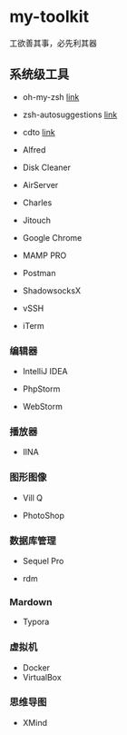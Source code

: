 # my-toolkit

 工欲善其事，必先利其器



## 系统级工具

- oh-my-zsh [link](https://github.com/robbyrussell/oh-my-zsh)

- zsh-autosuggestions [link](https://github.com/zsh-users/zsh-autosuggestions)

- cdto [link](https://github.com/jbtule/cdto)

- Alfred

- Disk Cleaner

- AirServer

- Charles

- Jitouch

- Google Chrome

- MAMP PRO

- Postman

- ShadowsocksX

- vSSH

- iTerm

  

### 编辑器

- IntelliJ IDEA

- PhpStorm

- WebStorm

  

### 播放器

- IINA

  

### 图形图像

- Vill Q

- PhotoShop

  

### 数据库管理

- Sequel Pro

- rdm

  

### Mardown

- Typora

  

### 虚拟机

- Docker
- VirtualBox



### 思维导图

- XMind

